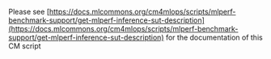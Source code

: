 Please see [https://docs.mlcommons.org/cm4mlops/scripts/mlperf-benchmark-support/get-mlperf-inference-sut-description](https://docs.mlcommons.org/cm4mlops/scripts/mlperf-benchmark-support/get-mlperf-inference-sut-description) for the documentation of this CM script
